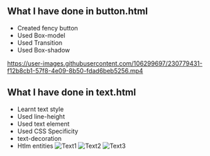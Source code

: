 
## What I have done in button.html

 - Created fency button
 - Used Box-model
 - Used Transition
 - Used Box-shadow


https://user-images.githubusercontent.com/106299697/230779431-f12b8cb1-57f8-4e09-8b50-fdad6beb5256.mp4

## What I have done in text.html

 - Learnt text style
 - Used line-height
 - Used text element
 - Used CSS Specificity
 - text-decoration
 - Htlm entities
![Text1](https://user-images.githubusercontent.com/106299697/230931692-007b4124-a4c4-49ea-b4b6-38e630ae5bea.PNG)
![Text2](https://user-images.githubusercontent.com/106299697/230931704-07aaa596-32b9-4afc-bf32-e0ac3008c4c9.PNG)
![Text3](https://user-images.githubusercontent.com/106299697/230931716-e16716f8-5951-4c28-8324-df2bd12a865c.PNG)
